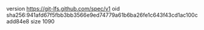 version https://git-lfs.github.com/spec/v1
oid sha256:941afd67f5fbb3bb3566e9ed74779a61b6ba26fe1c643f43cd1ac100cadd84e8
size 1090
